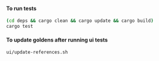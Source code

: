 #### To run tests

```sh
(cd deps && cargo clean && cargo update && cargo build)
cargo test
```

#### To update goldens after running ui tests

```sh
ui/update-references.sh
```
